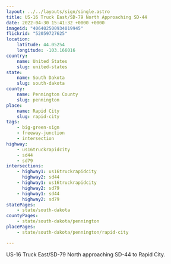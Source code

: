 ```yaml
---
layout: ../../layouts/sign/single.astro
title: US-16 Truck East/SD-79 North Approaching SD-44
date: 2022-04-30 15:41:32 +0000 +0000
imageid: "406402500934019945"
flickrid: "52059727625"
location:
    latitude: 44.05254
    longitude: -103.166016
country:
    name: United States
    slug: united-states
state:
    name: South Dakota
    slug: south-dakota
county:
    name: Pennington County
    slug: pennington
place:
    name: Rapid City
    slug: rapid-city
tags:
    - big-green-sign
    - freeway-junction
    - intersection
highway:
    - us16truckrapidcity
    - sd44
    - sd79
intersections:
    - highway1: us16truckrapidcity
      highway2: sd44
    - highway1: us16truckrapidcity
      highway2: sd79
    - highway1: sd44
      highway2: sd79
statePages:
    - state/south-dakota
countyPages:
    - state/south-dakota/pennington
placePages:
    - state/south-dakota/pennington/rapid-city

---
```

US-16 Truck East/SD-79 North approaching SD-44 to Rapid City.